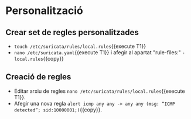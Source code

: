 # Personalització
## Crear set de regles personalitzades
- `touch /etc/suricata/rules/local.rules`{{execute T1}}
- `nano /etc/suricata.yaml`{{execute T1}} i afegir al apartat "rule-files:" `- local.rules`{{copy}}
## Creació de regles
- Editar arxiu de regles `nano /etc/suricata/rules/local.rules`{{execute T1}}.
- Afegir una nova regla `alert icmp any any -> any any (msg: “ICMP detected”; sid:10000001;)`{{copy}}.

